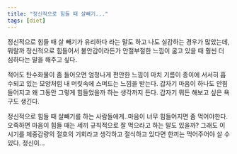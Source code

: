 ```yaml
---
title: "정신적으로 힘들 때 살빼기..."
tags: [diet]
---
```


정신적으로 힘들 때 살 빼기가 유리하다 라는 말도 하고 나도 실감하는 경우가 많았는데, 뭐랄까 정신적으로 힘들어서 불안감이라든가 안절부절한 느낌이 굶고 있을 때 훨씬 더 심하다는 말을 해주고 싶다.

적어도 탄수화물이 좀 들어오면 엄청나게 편안한 느낌이 마치 기름이 종이에 서서히 흡수되고 있는 모양처럼 내 머릿속에 스며드는 느낌을 받는다. 갑자기 마음이 하나도 안힘들어지고 왜 그동안 그렇게 힘들었을까 하는 생각까지 든다. 갑자기 뭐든 해보고 싶은 욕구도 생긴다. 

정신적으로 힘들 때 살빼기를 하는 사람들에게..마음이 너무 힘들어지면 좀 먹어야한다. 오죽하면 마음이 힘들 때는 세끼 규칙적으로 잘 먹으라고 하는 말도 있을까? 그래도 이 시기를 체중감량의 절호의 기회라고 생각하고 절식하고 있다면 한끼는 먹어주어야 살 수 있다. 정신이...

